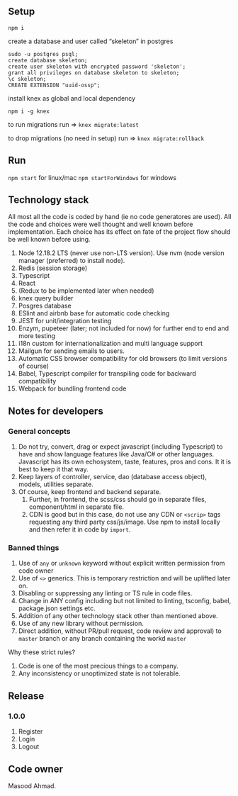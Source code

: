 ## Setup
`npm i`

create a database and user called “skeleton” in postgres
```
sudo -u postgres psql;
create database skeleton;
create user skeleton with encrypted password 'skeleton';
grant all privileges on database skeleton to skeleton;
\c skeleton;
CREATE EXTENSION "uuid-ossp";
```

install knex as global and local dependency 

`npm i -g knex`

to run migrations run => `knex migrate:latest`

to drop migrations (no need in setup) run => `knex migrate:rollback`

## Run
`npm start` for linux/mac
`npm startForWindows` for windows

## Technology stack
All most all the code is coded by hand (ie no code generatores are used). All the code and choices were well thought and well known before implementation.
Each choice has its effect on fate of the project flow should be well known before using.

1. Node 12.18.2 LTS (never use non-LTS version). Use nvm (node version manager (preferred) to install node).
1. Redis (session storage)
1. Typescript
1. React
1. (Redux to be implemented later when needed)
1. knex query builder
1. Posgres database
1. ESlint and airbnb base for automatic code checking
1. JEST for unit/integration testing
1. Enzym, pupeteer (later; not included for now) for further end to end and more testing
1. i18n custom for internationalization and multi language support
1. Mailgun for sending emails to users.
1. Automatic CSS browser compatibility for old browsers (to limit versions of course)
1. Babel, Typescript compiler for transpiling code for backward compatibility
1. Webpack for bundling frontend code

## Notes for developers
### General concepts
1. Do not try, convert, drag or expect javascript (including Typescript) to have and show language features like Java/C# or other languages. Javascript has its own echosystem, taste, features, pros and cons. It it is best to keep it that way.
1. Keep layers of controller, service, dao (database access object), models, utilities separate.
1. Of course, keep frontend and backend separate.
    1. Further, in frontend, the scss/css should go in separate files, component/html in separate file.
    1. CDN is good but in this case, do not use any CDN or `<scrip>` tags requesting any third party css/js/image. Use npm to install locally and then refer it in code by `import`.
    
### Banned things
1. Use of `any` or `unknown` keyword without explicit written permission from code owner
1. Use of `<>` generics. This is temporary restriction and will be uplifted later on.
1. Disabling or suppressing any linting or TS rule in code files.
1. Change in ANY config including but not limited to linting, tsconfig, babel, package.json settings etc.
1. Addition of any other technology stack other than mentioned above.
1. Use of any new library without permission.
1. Direct addition, without PR/pull request, code review and approval) to `master` branch or any branch containing the workd `master`

Why these strict rules?
1. Code is one of the most precious things to a company. 
1. Any inconsistency or unoptimized state is not tolerable.

## Release
### 1.0.0
1. Register
1. Login
1. Logout

## Code owner
Masood Ahmad.